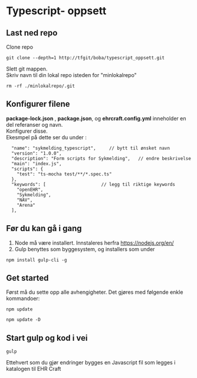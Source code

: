 # Typescript- oppsett 


## Last ned repo 

Clone repo

```
git clone --depth=1 http://tfgit/boba/typescript_oppsett.git

```
Slett git mappen.  
Skriv navn til din lokal repo isteden for "minlokalrepo"

```
rm -rf ./minlokalrepo/.git

```





## Konfigurer filene

 **package-lock.json** ,  **package.json**, og **ehrcraft.config.yml** inneholder en del referanser og navn. \
 Konfigurer disse.   
 Ekesmpel på dette ser du under : 

```
  "name": "sykmelding_typescript",     // bytt til ønsket navn
  "version": "1.0.0",                  
  "description": "Form scripts for Sykmelding",   // endre beskrivelse 
  "main": "index.js",
  "scripts": {
    "test": "ts-mocha test/**/*.spec.ts"
  },
  "keywords": [                     // legg til riktige keywords 
    "openEHR",
    "Sykmelding",
    "NAV",
    "Arena"
  ], 
```   

## Før du kan gå i gang

1. Node må være installert. Innstaleres herfra https://nodejs.org/en/
2. Gulp benyttes som byggesystem, og installers som under

```
npm install gulp-cli -g

```

## Get started

Først må du sette opp alle avhengigheter. Det gjøres med følgende enkle kommandoer:

```
npm update

npm update -D

```

## Start gulp og kod i vei

```
gulp
```

Ettehvert som du gjør endringer bygges en Javascript fil som legges i katalogen til EHR Craft


